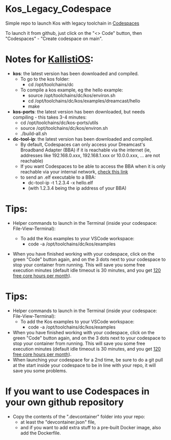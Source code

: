 # Kos_Legacy_Codespace
Simple repo to launch Kos with legacy toolchain in [Codespaces](https://www.youtube.com/watch?v=sYJ3CHtT6WM)

To launch it from github, just click on the "<> Code" button, then "Codespaces" - "Create codespace on main".

# Notes for [KallistiOS](https://github.com/KallistiOS/KallistiOS):
  * __kos__: the latest version has been downloaded and compiled.
    * To go to the kos folder:
      * cd /opt/toolchains/dc
    * To compile a kos example, eg the hello example:
      * source /opt/toolchains/dc/kos/environ.sh
      * cd /opt/toolchains/dc/kos/examples/dreamcast/hello
      * make
  * __kos-ports__: the latest version has been downloaded, but needs compiling - this takes 3-4 minutes:
    * cd /opt/toolchains/dc/kos-ports/utils
    * source /opt/toolchains/dc/kos/environ.sh
    * ./build-all.sh
  * __dc-tool-ip__: the latest version has been downloaded and compiled.
    * By default, Codespaces can only access your Dreamcast's Broadband Adapter (BBA) if it is reachable via the internet (ie, addresses like 192.168.0.xxx, 192.168.1.xxx or 10.0.0.xxx, ... are not reachable)
    * If you want Codespaces to be able to access the BBA when it is only reachable via your internal network, [check this link](https://docs.github.com/en/codespaces/developing-in-codespaces/connecting-to-a-private-network)
    * to send an .elf executable to a BBA:
      * dc-tool-ip -t 1.2.3.4 -x hello.elf
      * (with 1.2.3.4 being the ip address of your BBA)


# Tips:
  * Helper commands to launch in the Terminal (inside your codespace: File-View-Terminal):
    * To add the Kos examples to your VSCode workspace:
      * code -a /opt/toolchains/dc/kos/examples

  * When you have finished working with your codespace, click on the green "Code" button again, and on the 3 dots next to your codespace to stop your container from running. This will save you some free execution minutes (default idle timeout is 30 minutes, and you get [120 free core hours per month](https://docs.github.com/en/billing/managing-billing-for-github-codespaces/about-billing-for-github-codespaces#monthly-included-storage-and-core-hours-for-personal-accounts)).

# Tips:
  * Helper commands to launch in the Terminal (inside your codespace: File-View-Terminal):
    * To add the Kos examples to your VSCode workspace:
      * code -a /opt/toolchains/dc/kos/examples
  * When you have finished working with your codespace, click on the green "Code" button again, and on the 3 dots next to your codespace to stop your container from running. This will save you some free execution minutes (default idle timeout is 30 minutes, and you get [120 free core hours per month](https://docs.github.com/en/billing/managing-billing-for-github-codespaces/about-billing-for-github-codespaces#monthly-included-storage-and-core-hours-for-personal-accounts)).
  * When launching your codespace for a 2nd time, be sure to do a git pull at the start inside your codespace to be in line with your repo, it will save you some problems.
  
# If you want to use Codespaces in your own github repository
* Copy the contents of the ".devcontainer" folder into your repo:
  * at least the "devcontainer.json" file,
  * and if you want to add extra stuff to a pre-built Docker image, also add the Dockerfile.
